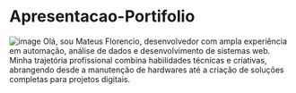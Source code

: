 # Apresentacao-Portifolio
![image](https://github.com/user-attachments/assets/c2d027c6-f34c-44c0-96e1-a0c0bc7db52f)
Olá, sou Mateus Florencio, desenvolvedor com ampla experiência em automação, análise de dados e desenvolvimento de sistemas web. Minha trajetória profissional combina habilidades técnicas e criativas, abrangendo desde a manutenção de hardwares até a criação de soluções completas para projetos digitais.
